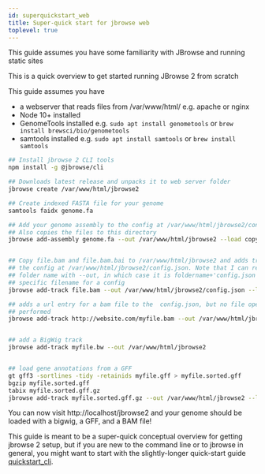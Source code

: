 ```yaml
---
id: superquickstart_web
title: Super-quick start for jbrowse web
toplevel: true
---
```


This guide assumes you have some familiarity with JBrowse and running static
sites

This is a quick overview to get started running JBrowse 2 from scratch

This guide assumes you have

- a webserver that reads files from /var/www/html/ e.g. apache or nginx
- Node 10+ installed
- GenomeTools installed e.g. `sudo apt install genometools` or `brew install brewsci/bio/genometools`
- samtools installed e.g. `sudo apt install samtools` or `brew install samtools`

```bash
## Install jbrowse 2 CLI tools
npm install -g @jbrowse/cli

## Downloads latest release and unpacks it to web server folder
jbrowse create /var/www/html/jbrowse2

## Create indexed FASTA file for your genome
samtools faidx genome.fa

## Add your genome assembly to the config at /var/www/html/jbrowse2/config.json
## Also copies the files to this directory
jbrowse add-assembly genome.fa --out /var/www/html/jbrowse2 --load copy


## Copy file.bam and file.bam.bai to /var/www/html/jbrowse2 and adds track to
## the config at /var/www/html/jbrowse2/config.json. Note that I can refer to a
## folder name with --out, in which case it is foldername+'config.json' or a
## specific filename for a config
jbrowse add-track file.bam --out /var/www/html/jbrowse2/config.json --load copy

## adds a url entry for a bam file to the  config.json, but no file operations
## performed
jbrowse add-track http://website.com/myfile.bam --out /var/www/html/jbrowse2


## add a BigWig track
jbrowse add-track myfile.bw --out /var/www/html/jbrowse2


## load gene annotations from a GFF
gt gff3 -sortlines -tidy -retainids myfile.gff > myfile.sorted.gff
bgzip myfile.sorted.gff
tabix myfile.sorted.gff.gz
jbrowse add-track myfile.sorted.gff.gz --out /var/www/html/jbrowse2 --load copy
```

You can now visit http://localhost/jbrowse2 and your genome should be loaded
with a bigwig, a GFF, and a BAM file!

This guide is meant to be a super-quick conceptual overview for getting jbrowse
2 setup, but if you are new to the command line or to jbrowse in general, you
might want to start with the slightly-longer quick-start guide
[quickstart_cli](here).
